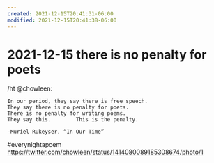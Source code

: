 ```yaml
---
created: 2021-12-15T20:41:31-06:00
modified: 2021-12-15T20:41:38-06:00
---
```

# 2021-12-15 there is no penalty for poets  

/ht @chowleen:  
```
In our period, they say there is free speech.  
They say there is no penalty for poets.  
There is no penalty for writing poems.  
They say this.        This is the penalty.

-Muriel Rukeyser, “In Our Time”
```

#everynightapoem https://twitter.com/chowleen/status/1414080089185308674/photo/1
